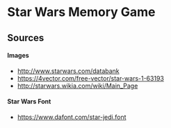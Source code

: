 # Star Wars Memory Game


## Sources


#### Images
* http://www.starwars.com/databank
* https://4vector.com/free-vector/star-wars-1-63193
* http://starwars.wikia.com/wiki/Main_Page

#### Star Wars Font
* https://www.dafont.com/star-jedi.font
